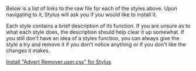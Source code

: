 Below is a list of links to the raw file for each of the styles above. Upon navigating to it, Stylus will ask you if you would like to install it.  

Each style contains a brief description of its function. If you are unsure as to what each style does, the description should help clear it up somewhat. If you still don't have an idea of a styles function, you can always give the style a try and remove it if you don't notice anything or if you don't like the changes it makes.  

[Install "Advert Remover.user.css" for Stylus](https://raw.githubusercontent.com/Neop0litan/CSS-Tweaks/main/Stylus/gelbooru.com/Advert%20Remover.user.css)  
